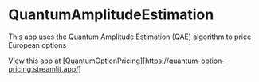 # QuantumAmplitudeEstimation
This app uses the Quantum Amplitude Estimation (QAE) algorithm to price European options

View this app at [QuantumOptionPricing][https://quantum-option-pricing.streamlit.app/]
